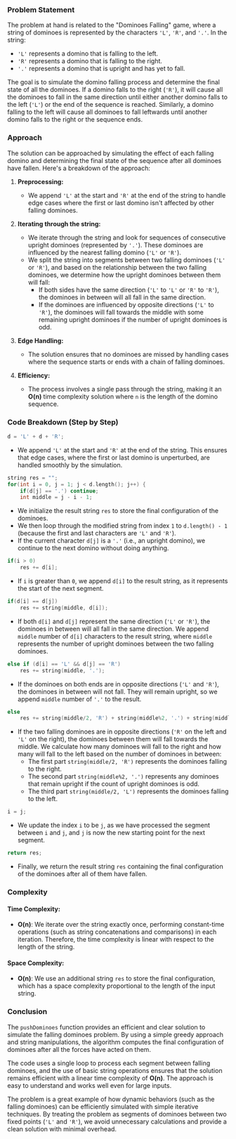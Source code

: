 ### Problem Statement

The problem at hand is related to the "Dominoes Falling" game, where a string of dominoes is represented by the characters `'L'`, `'R'`, and `'.'`. In the string:
- `'L'` represents a domino that is falling to the left.
- `'R'` represents a domino that is falling to the right.
- `'.'` represents a domino that is upright and has yet to fall.

The goal is to simulate the domino falling process and determine the final state of all the dominoes. If a domino falls to the right (`'R'`), it will cause all the dominoes to fall in the same direction until either another domino falls to the left (`'L'`) or the end of the sequence is reached. Similarly, a domino falling to the left will cause all dominoes to fall leftwards until another domino falls to the right or the sequence ends.

### Approach

The solution can be approached by simulating the effect of each falling domino and determining the final state of the sequence after all dominoes have fallen. Here's a breakdown of the approach:

1. **Preprocessing:**
   - We append `'L'` at the start and `'R'` at the end of the string to handle edge cases where the first or last domino isn't affected by other falling dominoes.
   
2. **Iterating through the string:**
   - We iterate through the string and look for sequences of consecutive upright dominoes (represented by `'.'`). These dominoes are influenced by the nearest falling domino (`'L'` or `'R'`).
   - We split the string into segments between two falling dominoes (`'L'` or `'R'`), and based on the relationship between the two falling dominoes, we determine how the upright dominoes between them will fall:
     - If both sides have the same direction (`'L'` to `'L'` or `'R'` to `'R'`), the dominoes in between will all fall in the same direction.
     - If the dominoes are influenced by opposite directions (`'L'` to `'R'`), the dominoes will fall towards the middle with some remaining upright dominoes if the number of upright dominoes is odd.

3. **Edge Handling:**
   - The solution ensures that no dominoes are missed by handling cases where the sequence starts or ends with a chain of falling dominoes.

4. **Efficiency:**
   - The process involves a single pass through the string, making it an **O(n)** time complexity solution where `n` is the length of the domino sequence.

### Code Breakdown (Step by Step)

```cpp
d = 'L' + d + 'R';
```
- We append `'L'` at the start and `'R'` at the end of the string. This ensures that edge cases, where the first or last domino is unperturbed, are handled smoothly by the simulation.

```cpp
string res = "";
for(int i = 0, j = 1; j < d.length(); j++) {
    if(d[j] == '.') continue;
    int middle = j - i - 1;
```
- We initialize the result string `res` to store the final configuration of the dominoes.
- We then loop through the modified string from index `1` to `d.length() - 1` (because the first and last characters are `'L'` and `'R'`).
- If the current character `d[j]` is a `'.'` (i.e., an upright domino), we continue to the next domino without doing anything.

```cpp
if(i > 0) 
    res += d[i];
```
- If `i` is greater than `0`, we append `d[i]` to the result string, as it represents the start of the next segment.

```cpp
if(d[i] == d[j])
    res += string(middle, d[i]);
```
- If both `d[i]` and `d[j]` represent the same direction (`'L'` or `'R'`), the dominoes in between will all fall in the same direction. We append `middle` number of `d[i]` characters to the result string, where `middle` represents the number of upright dominoes between the two falling dominoes.

```cpp
else if (d[i] == 'L' && d[j] == 'R')
    res += string(middle, '.');
```
- If the dominoes on both ends are in opposite directions (`'L'` and `'R'`), the dominoes in between will not fall. They will remain upright, so we append `middle` number of `'.'` to the result.

```cpp
else 
    res += string(middle/2, 'R') + string(middle%2, '.') + string(middle/2, 'L');
```
- If the two falling dominoes are in opposite directions (`'R'` on the left and `'L'` on the right), the dominoes between them will fall towards the middle. We calculate how many dominoes will fall to the right and how many will fall to the left based on the number of dominoes in between:
  - The first part `string(middle/2, 'R')` represents the dominoes falling to the right.
  - The second part `string(middle%2, '.')` represents any dominoes that remain upright if the count of upright dominoes is odd.
  - The third part `string(middle/2, 'L')` represents the dominoes falling to the left.

```cpp
i = j;
```
- We update the index `i` to be `j`, as we have processed the segment between `i` and `j`, and `j` is now the new starting point for the next segment.

```cpp
return res;
```
- Finally, we return the result string `res` containing the final configuration of the dominoes after all of them have fallen.

### Complexity

#### Time Complexity:
- **O(n)**: We iterate over the string exactly once, performing constant-time operations (such as string concatenations and comparisons) in each iteration. Therefore, the time complexity is linear with respect to the length of the string.

#### Space Complexity:
- **O(n)**: We use an additional string `res` to store the final configuration, which has a space complexity proportional to the length of the input string. 

### Conclusion

The `pushDominoes` function provides an efficient and clear solution to simulate the falling dominoes problem. By using a simple greedy approach and string manipulations, the algorithm computes the final configuration of dominoes after all the forces have acted on them.

The code uses a single loop to process each segment between falling dominoes, and the use of basic string operations ensures that the solution remains efficient with a linear time complexity of **O(n)**. The approach is easy to understand and works well even for large inputs.

The problem is a great example of how dynamic behaviors (such as the falling dominoes) can be efficiently simulated with simple iterative techniques. By treating the problem as segments of dominoes between two fixed points (`'L'` and `'R'`), we avoid unnecessary calculations and provide a clean solution with minimal overhead.